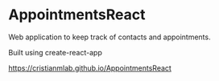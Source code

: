 # AppointmentsReact

Web application to keep track of contacts and appointments.

Built using create-react-app

https://cristianmlab.github.io/AppointmentsReact
